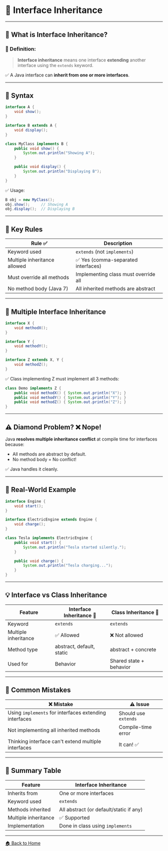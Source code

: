 # 🍁 Interface Inheritance

---

## 🧠 What is Interface Inheritance?

### 📌 Definition:

> **Interface inheritance** means one interface **extending** another interface using the `extends` keyword.

✅ A Java interface can **inherit from one or more interfaces**.

---

## 🔧 Syntax

```java
interface A {
    void show();
}

interface B extends A {
    void display();
}
```

```java
class MyClass implements B {
    public void show() {
        System.out.println("Showing A");
    }

    public void display() {
        System.out.println("Displaying B");
    }
}
```

✅ Usage:

```java
B obj = new MyClass();
obj.show();     // Showing A
obj.display();  // Displaying B
```

---

## 🎯 Key Rules

| Rule ✅                       | Description                          |
| ---------------------------- | ------------------------------------ |
| Keyword used                 | `extends` (not `implements`)         |
| Multiple inheritance allowed | ✅ Yes (comma-separated interfaces)   |
| Must override all methods    | Implementing class must override all |
| No method body (Java 7)      | All inherited methods are abstract   |

---

## 🔗 Multiple Interface Inheritance

```java
interface X {
    void methodX();
}

interface Y {
    void methodY();
}

interface Z extends X, Y {
    void methodZ();
}
```

✅ Class implementing Z must implement all 3 methods:

```java
class Demo implements Z {
    public void methodX() { System.out.println("X"); }
    public void methodY() { System.out.println("Y"); }
    public void methodZ() { System.out.println("Z"); }
}
```

---

## ⚠️ Diamond Problem? ❌ Nope!

Java **resolves multiple inheritance conflict** at compile time for interfaces because:

* All methods are abstract by default.
* No method body = No conflict!

✅ Java handles it cleanly.

---

## 🧱 Real-World Example

```java
interface Engine {
    void start();
}

interface ElectricEngine extends Engine {
    void charge();
}

class Tesla implements ElectricEngine {
    public void start() {
        System.out.println("Tesla started silently.");
    }

    public void charge() {
        System.out.println("Tesla charging...");
    }
}
```

---

## 💡 Interface vs Class Inheritance

| Feature              | Interface Inheritance 🧬  | Class Inheritance 🧱    |
| -------------------- | ------------------------- | ----------------------- |
| Keyword              | `extends`                 | `extends`               |
| Multiple inheritance | ✅ Allowed                 | ❌ Not allowed           |
| Method type          | abstract, default, static | abstract + concrete     |
| Used for             | Behavior                  | Shared state + behavior |

---

## 🚫 Common Mistakes

| ❌ Mistake                                              | ⚠️ Issue             |
| ------------------------------------------------------ | -------------------- |
| Using `implements` for interfaces extending interfaces | Should use `extends` |
| Not implementing all inherited methods                 | Compile-time error   |
| Thinking interface can't extend multiple interfaces    | It can! ✅            |

---

## 🏁 Summary Table

| Feature              | Interface Inheritance                   |
| -------------------- | --------------------------------------- |
| Inherits from        | One or more interfaces                  |
| Keyword used         | `extends`                               |
| Methods inherited    | All abstract (or default/static if any) |
| Multiple inheritance | ✅ Supported                             |
| Implementation       | Done in class using `implements`        |

---
[🏠 Back to Home](../..)